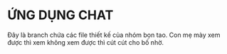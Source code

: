 ỨNG DỤNG CHAT
==========================================
Đây là branch chứa các file thiết kế của nhóm bọn tao. 
Con mẹ mày xem được thì xem không xem được thì cút cút cho bố nhờ.
